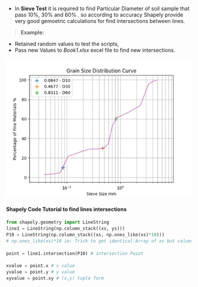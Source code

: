 * In **Sieve Test** it is required to find Particular Diameter of soil sample that pass 10%, 30% and 60% .
so according to accuracy Shapely provide very good gemoetric calculations for find intersections between lines.

> **Example:**

* Retained random values to test the scripts,
* Pass new Values to *Book1.xlsx* excel file to find new intersections.

![figure](figure.png)

#### Shapely Code Tutorial to find lines intersections
```python
from shapely.geometry import LineString
line1 = LineString(np.column_stack((xs, ys)))
P10 = LineString(np.column_stack((xs, np.ones_like(xs)*10)))
# np.ones_like(xs)*10 ie; Trick to get identical Array of xs but values equal to 10 

point = line1.intersection(P10) # intersection Point

xvalue = point.x # x value
yvalue = point.y # y value
xyvalue = point.xy # (x,y) tuple form
```
